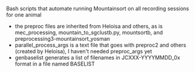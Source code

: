Bash scripts that automate running Mountainsort on all recording sessions for one animal

- the preproc files are inherited from Heloisa and others, as is mec_processing, mountain_to_sgclustb.py, mountsortb, and preprocessing3-mountainsort_yosman
- parallel_process_args is a text file that goes with preproc2 and others (created by Heloisa), I haven't needed preproc_args yet
- genbaselist generates a list of filenames in JCXXX-YYYYMMDD_0x format in a file named BASELIST
